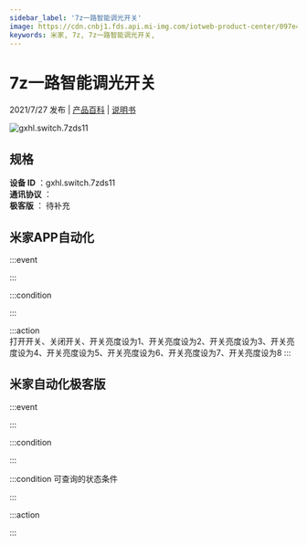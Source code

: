 ```yaml
---
sidebar_label: '7z一路智能调光开关'
image: https://cdn.cnbj1.fds.api.mi-img.com/iotweb-product-center/097e4a9298dc4c409366d011c7403f4a_1627275999871.png?GalaxyAccessKeyId=AKVGLQWBOVIRQ3XLEW&Expires=9223372036854775807&Signature=UWhwp1uTRuD5KMBOOs9nDRAqiWU=
keywords: 米家, 7z, 7z一路智能调光开关, 
---
```

# 7z一路智能调光开关

2021/7/27 发布 | [产品百科](https://home.mi.com/webapp/content/baike/product/index.html?model=gxhl.switch.7zds11/) | [说明书](https://home.mi.com/views/introduction.html?model=gxhl.switch.7zds11&region=cn)

![gxhl.switch.7zds11](https://cdn.cnbj1.fds.api.mi-img.com/iotweb-product-center/097e4a9298dc4c409366d011c7403f4a_1627275999871.png?GalaxyAccessKeyId=AKVGLQWBOVIRQ3XLEW&Expires=9223372036854775807&Signature=UWhwp1uTRuD5KMBOOs9nDRAqiWU=)

## 规格  
> 
**设备 ID** ：gxhl.switch.7zds11  
**通讯协议** ：  
**极客版**  ： 待补充 


## 米家APP自动化  

:::event  

:::

:::condition  

:::

:::action   
打开开关、关闭开关、开关亮度设为1、开关亮度设为2、开关亮度设为3、开关亮度设为4、开关亮度设为5、开关亮度设为6、开关亮度设为7、开关亮度设为8
:::

## 米家自动化极客版  

:::event  

:::

:::condition  

:::

:::condition 可查询的状态条件  

:::

:::action  

:::

        
